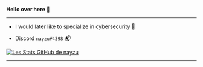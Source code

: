 __Hello over here 🤠__

--------------
* I would later like to specialize in cybersecurity 📌

* Discord `nayzu#4398` 📬

[![Les Stats GitHub de nayzu](https://github-readme-stats.vercel.app/api?username=nayzu&show_icons=true&theme=dark)](https://github.com/anuraghazra/github-readme-stats)

--------------
